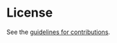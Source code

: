 # License

See the
[guidelines for contributions](https://github.com/aaronpk/draft-parecki-oauth-client-id-metadata-document/blob//CONTRIBUTING.md).
